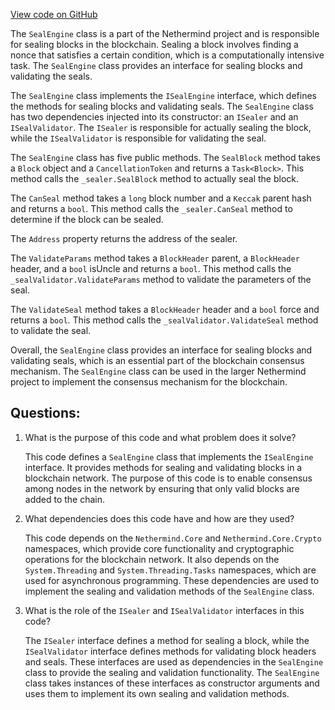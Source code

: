 [View code on GitHub](https://github.com/NethermindEth/nethermind/src/Nethermind/Nethermind.Consensus/SealEngine.cs)

The `SealEngine` class is a part of the Nethermind project and is responsible for sealing blocks in the blockchain. Sealing a block involves finding a nonce that satisfies a certain condition, which is a computationally intensive task. The `SealEngine` class provides an interface for sealing blocks and validating the seals.

The `SealEngine` class implements the `ISealEngine` interface, which defines the methods for sealing blocks and validating seals. The `SealEngine` class has two dependencies injected into its constructor: an `ISealer` and an `ISealValidator`. The `ISealer` is responsible for actually sealing the block, while the `ISealValidator` is responsible for validating the seal.

The `SealEngine` class has five public methods. The `SealBlock` method takes a `Block` object and a `CancellationToken` and returns a `Task<Block>`. This method calls the `_sealer.SealBlock` method to actually seal the block.

The `CanSeal` method takes a `long` block number and a `Keccak` parent hash and returns a `bool`. This method calls the `_sealer.CanSeal` method to determine if the block can be sealed.

The `Address` property returns the address of the sealer.

The `ValidateParams` method takes a `BlockHeader` parent, a `BlockHeader` header, and a `bool` isUncle and returns a `bool`. This method calls the `_sealValidator.ValidateParams` method to validate the parameters of the seal.

The `ValidateSeal` method takes a `BlockHeader` header and a `bool` force and returns a `bool`. This method calls the `_sealValidator.ValidateSeal` method to validate the seal.

Overall, the `SealEngine` class provides an interface for sealing blocks and validating seals, which is an essential part of the blockchain consensus mechanism. The `SealEngine` class can be used in the larger Nethermind project to implement the consensus mechanism for the blockchain.
## Questions: 
 1. What is the purpose of this code and what problem does it solve?
    
    This code defines a `SealEngine` class that implements the `ISealEngine` interface. It provides methods for sealing and validating blocks in a blockchain network. The purpose of this code is to enable consensus among nodes in the network by ensuring that only valid blocks are added to the chain.

2. What dependencies does this code have and how are they used?
    
    This code depends on the `Nethermind.Core` and `Nethermind.Core.Crypto` namespaces, which provide core functionality and cryptographic operations for the blockchain network. It also depends on the `System.Threading` and `System.Threading.Tasks` namespaces, which are used for asynchronous programming. These dependencies are used to implement the sealing and validation methods of the `SealEngine` class.

3. What is the role of the `ISealer` and `ISealValidator` interfaces in this code?
    
    The `ISealer` interface defines a method for sealing a block, while the `ISealValidator` interface defines methods for validating block headers and seals. These interfaces are used as dependencies in the `SealEngine` class to provide the sealing and validation functionality. The `SealEngine` class takes instances of these interfaces as constructor arguments and uses them to implement its own sealing and validation methods.